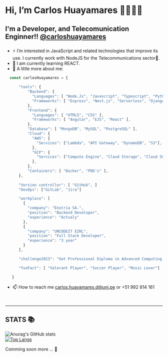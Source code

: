 <h1> Hi, I’m Carlos Huayamares 👋👨🏽‍💻</h1>
<h2> I'm a Developer, and Telecomunication Enginner!! <a target='_blank' href='https://www.linkedin.com/in/carlos-alberto-huayamares-de-la-cruz-4923211a1/'>@carloshuayamares</a> </h2>

###
- ⚡ I’m interested in JavaScript and related technologies that improve its use. I currently work with NodeJS for the Telecommunications sector📡.
- 🌱 I am currently learning REACT.
- 👣 A little more about me:

```javascript
  const carlosHuayamares = { 
  
      "tools": {
          "Backend": {
            "Languages": [ "Node.Js", "Javascript", "Typescript", "Python" ],
            "Frameworks": [ "Express", "Nest.js", "Serverless", "Django" ],
          },
          "Frontend": {
            "Languages": [ "HTML5", "CSS" ],
            "Frameworks": [ "Angular", "EJS", "React" ],
          },
          "Database": [ "MongoDB", "MySQL", "PostgreSQL" ],
          "Cloud": {
            "AWS": {
              "Services": ["Lambda", "API Gateway", "DynamoDB", "S3"],
            },
            "GCP": {
              "Services": ["Compute Engine", "Cloud Storage", "Cloud SQL"],
            },
          },
          "Containers": [ "Docker", "POD's" ],
      },
      
      "Version controller": [ "GitHub", ]
      "DevOps": ["GitLab", "Jira"]

      "workplace": [
        {
          "company": "Enotria SA.",
          "position": "Backend Developer",
          "experience": "Actualy"
        },
        {
          "company": "UNCODEIT EIRL",
          "position": "Full Stack Developer",
          "experience": "3 year"
        }
      ],

      "challenge2023": "Get Professional Diploma in Advanced Computing in C-DAC ACTS",

      "funFact": [ "Valorant Player", "Soccer Player", "Music Lover"]

   }
```

- 📫 How to reach me carlos.huayamares.d@uni.pe or +51 992 814 161
<br>
<hr></hr>

<h2> STATS 📚</h2>


![Anurag's GitHub stats](https://github-readme-stats.vercel.app/api?username=carloshuayamares&show_icons=true&theme=radical&hide=contribs,prs)
<br>
[![Top Langs](https://github-readme-stats.vercel.app/api/top-langs/?username=carloshuayamares&layout=compact&show_icons=true&theme=radical)](https://github.com/carloshuayamares/github-readme-stats)
<br>

Comming soon more ... 👀
<!---
carloshuayamares/carloshuayamares is a ✨ special ✨ repository because its `README.md` (this file) appears on your GitHub profile.
You can click the Preview link to take a look at your changes.
--->

